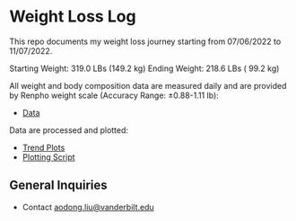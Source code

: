 Weight Loss Log 
===============

This repo documents my weight loss journey starting from 07/06/2022 to 11/07/2022.

Starting Weight:  319.0 LBs (149.2 kg)
Ending Weight:    218.6 LBs ( 99.2 kg) 

All weight and body composition data are measured daily and are provided by Renpho weight scale (Accuracy Range: ±0.88-1.11 lb):
* [Data](./data)

Data are processed and plotted:
* [Trend Plots](./plots)
* [Plotting Script](./DataProcessAndPlot.ipynb)

General Inquiries
-----------------
- Contact aodong.liu@vanderbilt.edu

